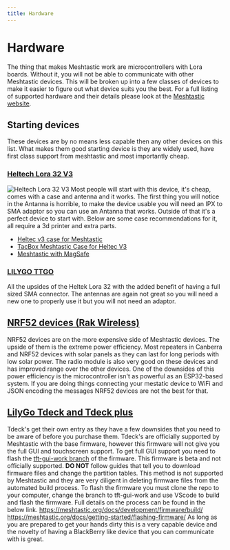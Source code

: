 ```yaml
---
title: Hardware
---
```

# __Hardware__
The thing that makes Meshtastic work are microcontrollers with Lora boards.
Without it, you will not be able to communicate with other Meshtastic devices.
This will be broken up into a few classes of devices to make it easier to figure out what device suits you the best.
For a full listing of supported hardware and their details please look at the [Meshtastic website](https://meshtastic.org/docs/hardware/devices/).

## Starting devices
These devices are by no means less capable then any other devices on this list.
What makes them good starting device is they are widely used, have first class support from meshtastic and most importantly cheap.

### [Heltech Lora 32 V3](https://www.aliexpress.com/item/1005007752194012.html?spm=a2g0o.productlist.main.5.4b87AdHvAdHvtk&algo_pvid=5a198db4-b864-47ff-a07c-ced66078d83a&algo_exp_id=5a198db4-b864-47ff-a07c-ced66078d83a-2&pdp_npi=4%40dis%21AUD%2158.09%2130.79%21%21%21260.96%21138.32%21%402101ef5e17375454970241241e808a%2112000042088422265%21sea%21AU%212854040288%21X&curPageLogUid=csDpeljGXr73&utparam-url=scene%3Asearch%7Cquery_from%3A)
![Heltech Lora 32 V3](/images/heltec-lora-v3.png)
Most people will start with this device, it's cheap, comes with a case and antenna and it works.
The first thing you will notice in the Antanna is horrible, to make the device usable you will need an IPX to SMA adaptor so you can use an Antanna that works.
Outside of that it's a perfect device to start with.
Below are some case recommendations for it, all require a 3d printer and extra parts.
- [Heltec v3 case for Meshtastic](https://www.printables.com/model/561389-heltec-v3-case-for-meshtastic)
- [TacBox Meshtastic Case for Heltec V3](https://www.printables.com/model/991479-tacbox-meshtastic-case-for-heltec-v3)
- [Meshtastic with MagSafe](https://www.printables.com/model/806280-meshtastic-with-magsafe)

### [LILYGO TTGO](https://www.aliexpress.com/item/32872078587.html?spm=a2g0o.store_pc_allItems_or_groupList.0.0.27d3757bpUszIc&pdp_npi=4%40dis%21AUD%21AU%20%2439.83%21AU%20%2429.67%21%21%2124.58%2118.31%21%402103205117375477463775859e9c42%2112000036680562363%21sh%21AU%212854040288%21X&_gl=1*1f3l2h3*_gcl_aw*R0NMLjE3MzY3MzAxNzUuQ2p3S0NBaUE3WTI4QmhBbkVpd0FBZE9KVVA0alM1c0NHbWFfTW00ZDdvNEtaS1prRnhFUlFVU01BR2QyNHF5V3FHdkY0NVJwcGcwcjNCb0NBMUVRQXZEX0J3RQ..*_gcl_dc*R0NMLjE3MzY3MzAxNzUuQ2p3S0NBaUE3WTI4QmhBbkVpd0FBZE9KVVA0alM1c0NHbWFfTW00ZDdvNEtaS1prRnhFUlFVU01BR2QyNHF5V3FHdkY0NVJwcGcwcjNCb0NBMUVRQXZEX0J3RQ..*_gcl_au*NDkwOTIxNzcuMTczNTQzNzUxNw..*_ga*MzgwNTc0OTAzLjE3MzU0Mzc1MTg.*_ga_VED1YSGNC7*MTczNzU0NzcxNC45LjEuMTczNzU0Nzc1My4yMS4wLjA.)
All the upsides of the Heltek Lora 32 with the added benefit of having a full sized SMA connector.
The antennas are again not great so you will need a new one to properly use it but you will not need an adaptor.

## [NRF52 devices (Rak Wireless)](https://www.iot-store.com.au/collections/rak-wireless)
NRF52 devices are on the more expensive side of Meshtastic devices.
The upside of them is the extreme power efficiency.
Most repeaters in Canberra and NRF52 devices with solar panels as they can last for long periods with low solar power.
The radio module is also very good on these devices and has improved range over the other devices.
One of the downsides of this power efficiency is the microcontroller isn't as powerful as an ESP32-based system.
If you are doing things connecting your mestatic device to WiFi and JSON encoding the messages NRF52 devices are not the best for that.

## [LilyGo Tdeck and Tdeck plus](https://www.aliexpress.com/item/1005005692235592.html?spm=a2g0o.productlist.main.3.6bdb4ee1xw17w5&algo_pvid=6b2eba67-bf4a-43a6-826b-2dca8732afca&algo_exp_id=6b2eba67-bf4a-43a6-826b-2dca8732afca-1&pdp_npi=4%40dis%21AUD%2192.70%2176.09%21%21%2157.21%2146.96%21%402103244617375497343524113e0bb7%2112000037262377166%21sea%21AU%212854040288%21X&curPageLogUid=uf6zjuPknzjD&utparam-url=scene%3Asearch%7Cquery_from%3A)
Tdeck's get their own entry as they have a few downsides that you need to be aware of before you purchase them.
Tdeck's are officially supported by Meshtastic with the base firmware, however this firmware will not give you the full GUI and touchscreen support.
To get full GUI support you need to flash the [tft-gui-work branch](https://github.com/meshtastic/firmware/tree/tft-gui-work) of the firmware.
This firmware is beta and not officially supported.
**DO NOT** follow guides that tell you to download firmware files and change the partition tables.
This method is not supported by Meshtastic and they are very diligent in deleting firmware files from the automated build process.
To flash the firmware you must clone the repo to your computer, change the branch to tft-gui-work and use VScode to build and flash the firmware.
Full details on the process can be found in the below link.
https://meshtastic.org/docs/development/firmware/build/
https://meshtastic.org/docs/getting-started/flashing-firmware/
As long as you are prepared to get your hands dirty this is a very capable device and the novelty of having a BlackBerry like device that you can communicate with is great.
